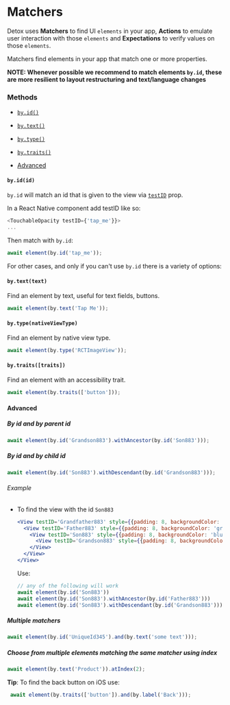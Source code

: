# Matchers

Detox uses **Matchers** to find UI `elements` in your app, **Actions** to emulate user interaction with those `elements` and **Expectations** to verify values on those `elements`.


Matchers find elements in your app that match one or more properties.

**NOTE: Whenever possible we recommend to match elements `by.id`, these are more resilient to layout restructuring and text/language changes**

### Methods

- [`by.id()`](#byidid)
- [`by.text()`](#bytexttext)
- [`by.type()`](#bytypenativeviewtype)
- [`by.traits()`](#bytraitstraits)

- [Advanced](#advanced)


#### `by.id(id)`
`by.id` will match an id that is given to the view via [`testID`](https://facebook.github.io/react-native/docs/view.html#testid) prop.

In a React Native component add testID like so:

```js
<TouchableOpacity testID={'tap_me'}}>
...
```

Then match with `by.id`:

```js
await element(by.id('tap_me'));
```


For other cases, and only if you can't use `by.id` there is a variety of options:

#### `by.text(text)`
Find an element by text, useful for text fields, buttons.

```js
await element(by.text('Tap Me'));
```
#### `by.type(nativeViewType)`
Find an element by native view type.

```js
await element(by.type('RCTImageView'));
```
#### `by.traits([traits])`
Find an element with an accessibility trait.

```js
await element(by.traits(['button']));
```

#### Advanced
##### By id and by parent id

```js
await element(by.id('Grandson883').withAncestor(by.id('Son883')));

```
##### By id and by child id

```js
await element(by.id('Son883').withDescendant(by.id('Grandson883')));
```

###### Example
- To find the view with the id `Son883`  

	```jsx 
	<View testID='Grandfather883' style={{padding: 8, backgroundColor: 'red', marginBottom: 10}}>
	  <View testID='Father883' style={{padding: 8, backgroundColor: 'green'}}>
	    <View testID='Son883' style={{padding: 8, backgroundColor: 'blue'}}>
	      <View testID='Grandson883' style={{padding: 8, backgroundColor: 'purple'}} />
	    </View>
	  </View>
	</View>
	```
	
	Use: 
	
	```js
	// any of the following will work
	await element(by.id('Son883'))
	await element(by.id('Son883').withAncestor(by.id('Father883')))
	await element(by.id('Son883').withDescendant(by.id('Grandson883')))
	```
	

##### Multiple matchers

```js
await element(by.id('UniqueId345').and(by.text('some text')));
```
##### Choose from multiple elements matching the same matcher using index

```js
await element(by.text('Product')).atIndex(2);
```

**Tip**: To find the back button on iOS use: 

```js
 await element(by.traits(['button']).and(by.label('Back')));
```
